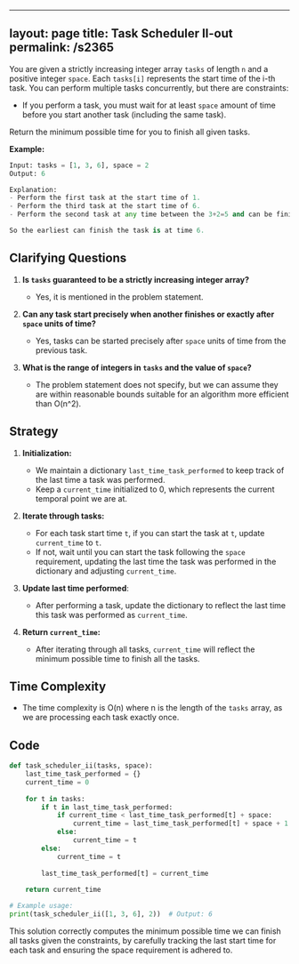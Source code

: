 
---
layout: page
title:  Task Scheduler II-out
permalink: /s2365
---

You are given a strictly increasing integer array `tasks` of length `n` and a positive integer `space`. Each `tasks[i]` represents the start time of the i-th task. You can perform multiple tasks concurrently, but there are constraints:

- If you perform a task, you must wait for at least `space` amount of time before you start another task (including the same task).

Return the minimum possible time for you to finish all given tasks.

**Example:**

```python
Input: tasks = [1, 3, 6], space = 2
Output: 6

Explanation:
- Perform the first task at the start time of 1.
- Perform the third task at the start time of 6.
- Perform the second task at any time between the 3+2=5 and can be finished at the end time 6.

So the earliest can finish the task is at time 6.
```

## Clarifying Questions

1. **Is `tasks` guaranteed to be a strictly increasing integer array?**
   - Yes, it is mentioned in the problem statement.
   
2. **Can any task start precisely when another finishes or exactly after `space` units of time?**
   - Yes, tasks can be started precisely after `space` units of time from the previous task.

3. **What is the range of integers in `tasks` and the value of `space`?**
   - The problem statement does not specify, but we can assume they are within reasonable bounds suitable for an algorithm more efficient than O(n^2).

## Strategy

1. **Initialization:**
   - We maintain a dictionary `last_time_task_performed` to keep track of the last time a task was performed.
   - Keep a `current_time` initialized to 0, which represents the current temporal point we are at.

2. **Iterate through tasks:**
   - For each task start time `t`, if you can start the task at `t`, update `current_time` to `t`.
   - If not, wait until you can start the task following the `space` requirement, updating the last time the task was performed in the dictionary and adjusting `current_time`.

3. **Update last time performed**:
   - After performing a task, update the dictionary to reflect the last time this task was performed as `current_time`.

4. **Return `current_time`:**
   - After iterating through all tasks, `current_time` will reflect the minimum possible time to finish all the tasks.

## Time Complexity

- The time complexity is O(n) where n is the length of the `tasks` array, as we are processing each task exactly once.

## Code

```python
def task_scheduler_ii(tasks, space):
    last_time_task_performed = {}
    current_time = 0
    
    for t in tasks:
        if t in last_time_task_performed:
            if current_time < last_time_task_performed[t] + space:
                current_time = last_time_task_performed[t] + space + 1
            else:
                current_time = t
        else:
            current_time = t
            
        last_time_task_performed[t] = current_time
    
    return current_time

# Example usage:
print(task_scheduler_ii([1, 3, 6], 2))  # Output: 6
```

This solution correctly computes the minimum possible time we can finish all tasks given the constraints, by carefully tracking the last start time for each task and ensuring the space requirement is adhered to.